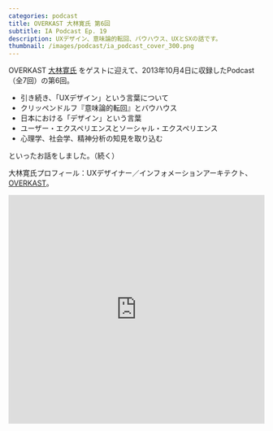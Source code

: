 ```yaml
---
categories: podcast
title: OVERKAST 大林寛氏 第6回
subtitle: IA Podcast Ep. 19
description: UXデザイン、意味論的転回、バウハウス、UXとSXの話です。
thumbnail: /images/podcast/ia_podcast_cover_300.png
---
```


OVERKAST [大林寛氏](http://overkast.jp/about/) をゲストに迎えて、2013年10月4日に収録したPodcast（全7回）の第6回。

- 引き続き、「UXデザイン」という言葉について
- クリッペンドルフ『意味論的転回』とバウハウス
- 日本における「デザイン」という言葉
- ユーザー・エクスペリエンスとソーシャル・エクスペリエンス
- 心理学、社会学、精神分析の知見を取り込む

といったお話をしました。（続く）

大林寛氏プロフィール：UXデザイナー／インフォメーションアーキテクト、[OVERKAST](http://overkast.jp/)。

<iframe width="100%" height="450" scrolling="no" frameborder="no" src="https://w.soundcloud.com/player/?url=https%3A//api.soundcloud.com/tracks/283581840&amp;auto_play=false&amp;hide_related=false&amp;show_comments=true&amp;show_user=true&amp;show_reposts=false&amp;visual=true"></iframe>
